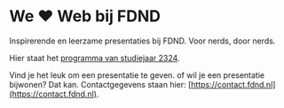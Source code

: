 # We ♥ Web bij FDND

Inspirerende en leerzame presentaties bij FDND. Voor nerds, door nerds.

Hier staat het [programma van studiejaar 2324](2324.md).

Vind je het leuk om een presentatie te geven. of wil je een presentatie bijwonen? Dat kan. Contactgegevens staan hier: [https://contact.fdnd.nl](https://contact.fdnd.nl).
